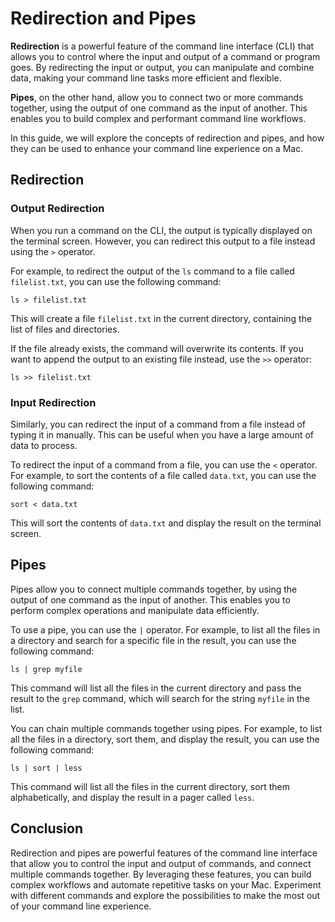 # Redirection and Pipes

**Redirection** is a powerful feature of the command line interface (CLI) that allows you to control where the input and output of a command or program goes. By redirecting the input or output, you can manipulate and combine data, making your command line tasks more efficient and flexible.

**Pipes**, on the other hand, allow you to connect two or more commands together, using the output of one command as the input of another. This enables you to build complex and performant command line workflows.

In this guide, we will explore the concepts of redirection and pipes, and how they can be used to enhance your command line experience on a Mac.

## Redirection

### Output Redirection

When you run a command on the CLI, the output is typically displayed on the terminal screen. However, you can redirect this output to a file instead using the `>` operator.

For example, to redirect the output of the `ls` command to a file called `filelist.txt`, you can use the following command:

```
ls > filelist.txt
```

This will create a file `filelist.txt` in the current directory, containing the list of files and directories.

If the file already exists, the command will overwrite its contents. If you want to append the output to an existing file instead, use the `>>` operator:

```
ls >> filelist.txt
```

### Input Redirection

Similarly, you can redirect the input of a command from a file instead of typing it in manually. This can be useful when you have a large amount of data to process.

To redirect the input of a command from a file, you can use the `<` operator. For example, to sort the contents of a file called `data.txt`, you can use the following command:

```
sort < data.txt
```

This will sort the contents of `data.txt` and display the result on the terminal screen.

## Pipes

Pipes allow you to connect multiple commands together, by using the output of one command as the input of another. This enables you to perform complex operations and manipulate data efficiently.

To use a pipe, you can use the `|` operator. For example, to list all the files in a directory and search for a specific file in the result, you can use the following command:

```
ls | grep myfile
```

This command will list all the files in the current directory and pass the result to the `grep` command, which will search for the string `myfile` in the list.

You can chain multiple commands together using pipes. For example, to list all the files in a directory, sort them, and display the result, you can use the following command:

```
ls | sort | less
```

This command will list all the files in the current directory, sort them alphabetically, and display the result in a pager called `less`.

## Conclusion

Redirection and pipes are powerful features of the command line interface that allow you to control the input and output of commands, and connect multiple commands together. By leveraging these features, you can build complex workflows and automate repetitive tasks on your Mac. Experiment with different commands and explore the possibilities to make the most out of your command line experience.